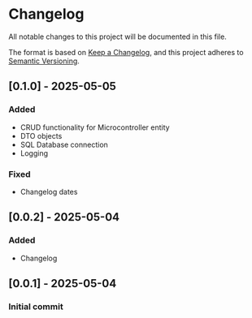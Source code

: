 # Changelog

All notable changes to this project will be documented in this file.

The format is based on [Keep a Changelog](https://keepachangelog.com/en/1.1.0/),
and this project adheres to [Semantic Versioning](https://semver.org/spec/v2.0.0.html).

## [0.1.0] - 2025-05-05

### Added

- CRUD functionality for Microcontroller entity
- DTO objects
- SQL Database connection
- Logging

### Fixed

- Changelog dates

## [0.0.2] - 2025-05-04

### Added

- Changelog

## [0.0.1] - 2025-05-04

### Initial commit
